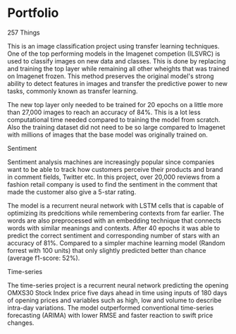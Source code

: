 # Portfolio

257 Things

This is an image classification project using transfer learning techniques. One of the top performing models in the Imagenet  competion (ILSVRC) is used to classify images on new data and classes. This is done by replacing and training the top layer while remaining all other wheights that was trained on Imagenet frozen. This method preserves the original model's strong ability to detect features in images and transfer the predictive power to new tasks, commonly known as transfer learning.

The new top layer only needed to be trained for 20 epochs on a little more than 27,000 images to reach an accuracy of 84%. This is a lot less computational time needed compared to training the model from scratch. Also the training dataset did not need to be so large compared to Imagenet with millions of images that the base model was originally trained on.


Sentiment

Sentiment analysis machines are increasingly popular since companies want to be able to track how customers perceive their products and brand in comment fields, Twitter etc. In this project, over 20,000 reviews from a fashion retail company is used to find the sentiment in the comment that made the customer also give a 5-star rating. 

The model is a recurrent neural network with LSTM cells that is capable of optimizing its predcitions while remembering contexts from far earlier. The words are also preprocessed with an embedding technique that connects words with similar meanings and contexts. After 40 epochs it was able to predict the correct sentiment and corresponding number of stars with an accuracy of 81%. Compared to a simpler machine learning model (Random forrest with 100 units) that only slightly predicted better than chance (average f1-score: 52%).


Time-series

The time-series project is a recurrent neural network predicting the opening OMXS30 Stock Index price five days ahead in time using inputs of 180 days of opening prices and variables such as high, low and volume to describe intra-day variations. The model outperformed conventional time-series forecasting (ARIMA) with lower RMSE and faster reaction to swift price changes.
